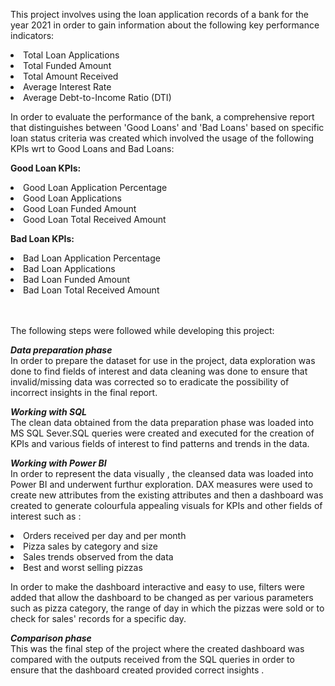 This project involves using the loan application records of a bank for the year 2021 in order to gain information about the following key performance indicators:   
                       <li> Total Loan Applications
                       <li> Total Funded Amount
                       <li> Total Amount Received
                       <li> Average Interest Rate
                       <li> Average Debt-to-Income Ratio (DTI)
                       
<p>In order to evaluate the performance of the bank, a comprehensive report that distinguishes between 'Good Loans' and 'Bad Loans' based on specific loan status criteria was created which involved the usage of the following KPIs wrt to Good Loans and Bad Loans:

<B>Good Loan KPIs:</B>
<li>Good Loan Application Percentage
<li>Good Loan Applications
<li>Good Loan Funded Amount
<li>Good Loan Total Received Amount

<B>Bad Loan KPIs:</B>
<li>Bad Loan Application Percentage
<li>Bad Loan Applications
<li>Bad Loan Funded Amount
<li>Bad Loan Total Received Amount





<br/><br/> The following steps were followed while developing this project:

<I><B>Data preparation phase</B></I>
<br/>In order to prepare the dataset for use in the project, data exploration was done to find fields of interest and data cleaning was done to ensure that invalid/missing data was corrected so to eradicate the possibility of incorrect insights in the final report. 

<I><B>Working with SQL</B></I>
<br/>The clean data obtained from the data preparation phase was loaded into MS SQL Sever.SQL queries were created and executed for the creation of KPIs and various fields of interest to find patterns and trends in the data.

<I><B>Working with Power BI</B></I>
<br/>In order to represent the data visually , the cleansed data was loaded into Power BI and underwent furthur exploration. DAX measures were used to create new attributes from the existing attributes and then a dashboard was created to generate colourfula appealing visuals for KPIs and other fields of interest such as :         
                      <li> Orders received per day and per month
                      <li> Pizza sales by category and size
                      <li> Sales trends observed from the data
                      <li> Best and worst selling pizzas
                     
In order to make the dashboard interactive and easy to use, filters were added that allow the dashboard to be changed as per various parameters such as pizza category, the range of day in which the pizzas were sold or to check for sales' records for a specific day.

<I><B>Comparison phase</B></I>
<br/>This was the final step of the project where the created dashboard was compared with the outputs received from the SQL queries in order to ensure that the dashboard created provided correct insights .

